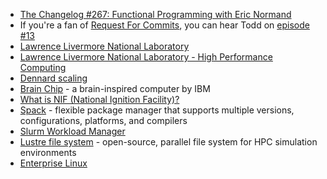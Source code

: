 - [The Changelog #267: Functional Programming with Eric Normand](https://changelog.com/podcast/267)
- If you're a fan of [Request For Commits](https://changelog.com/rfc), you can hear Todd on [episode #13](https://changelog.com/rfc/13)
- [Lawrence Livermore National Laboratory](https://www.llnl.gov/)
- [Lawrence Livermore National Laboratory - High Performance Computing](https://hpc.llnl.gov/)
- [Dennard scaling](https://en.wikipedia.org/wiki/Dennard_scaling)
- [Brain Chip](http://www.research.ibm.com/articles/brain-chip.shtml) - a brain-inspired computer by IBM
- [What is NIF (National Ignition Facility)?](https://lasers.llnl.gov/about/what-is-nif)
- [Spack](https://spack.io/) - flexible package manager that supports multiple versions, configurations, platforms, and compilers
- [Slurm Workload Manager](https://slurm.schedmd.com/)
- [Lustre file system](http://lustre.org/) - open-source, parallel file system for HPC simulation environments
- [Enterprise Linux](https://www.redhat.com/en/technologies/linux-platforms/enterprise-linux)